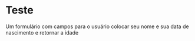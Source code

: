 # Teste
Um formulário com campos para o usuário colocar seu nome e sua data de nascimento e retornar a idade 

